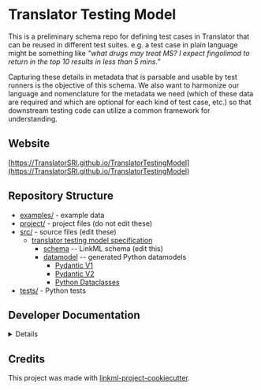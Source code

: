 # Translator Testing Model

This is a preliminary schema repo for defining test cases in Translator that can be reused in different test suites.  e.g. a test case in plain language might be something like _"what drugs may treat MS? I expect fingolimod to return in the top 10 results in less than 5 mins."_  

Capturing these details in metadata that is parsable and usable by test runners is the objective of this schema.  We also want to harmonize our language and nomenclature for the metadata we need (which of these data are required and which are optional for each kind of test case, etc.) so that downstream testing code can utilize a common framework for understanding.

## Website

[https://TranslatorSRI.github.io/TranslatorTestingModel](https://TranslatorSRI.github.io/TranslatorTestingModel)

## Repository Structure

* [examples/](examples/) - example data
* [project/](project/) - project files (do not edit these)
* [src/](src/translator_testing_model/README.md) - source files (edit these)
  * [translator testing model specification](src/translator_testing_model/README.md)
    * [schema](src/translator_testing_model/schema/translator_testing_model.yaml) -- LinkML schema
      (edit this)
    * [datamodel](src/translator_testing_model/datamodel/README.md) -- generated
      Python datamodels
      * [Pydantic V1](src/translator_testing_model/datamodel/pydanticmodel.py)
      * [Pydantic V2](src/translator_testing_model/datamodel/pydanticmodel_v2.py)
      * [Python Dataclasses](src/translator_testing_model/datamodel/translator_testing_model.py)
* [tests/](tests/test_data.py) - Python tests

## Developer Documentation

<details>
The project uses [Poetry](https://python-poetry.org/) to manage its dependencies. Install Poetry then:

* `poetry shell`: start up a poetry shell virtual environment
* `poetry install`: to install required dependencies

Then use the `make` command to generate project artifacts:

* `make gen-project`: regenerates core project artifacts
* `make all`: make everything
* `make deploy`: deploys site

</details>

## Credits

This project was made with
[linkml-project-cookiecutter](https://github.com/linkml/linkml-project-cookiecutter).
